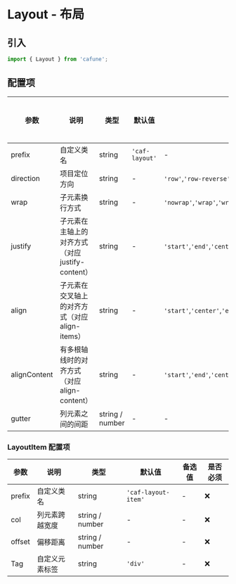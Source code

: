 # Layout - 布局

## 引入
```jsx
import { Layout } from 'cafune';
```

## 配置项
| 参数 | 说明 | 类型 | 默认值 |备选值 | 是否必须 |
| --- | --- | --- | --- | --- | --- |
| prefix | 自定义类名 | string | `'caf-layout'` | - | ❌ |
| direction | 项目定位方向 | string | - | `'row'`,`'row-reverse'`,`'column'`,`'column-reverse'` | ❌ |
| wrap | 子元素换行方式 | string | - | `'nowrap'`,`'wrap'`,`'wrap-reverse'` | ❌ |
| justify | 子元素在主轴上的对齐方式（对应justify-content） | string | - | `'start'`,`'end'`,`'center'`,`'between'`,`'around'` | ❌ |
| align | 子元素在交叉轴上的对齐方式（对应align-items） | string | - | `'start'`,`'center'`,`'end'`,`'baseline'`,`'stretch'` | ❌ |
| alignContent | 有多根轴线时的对齐方式（对应align-content） | string | - | `'start'`,`'end'`,`'center'`,`'between'`,`'around'`,`'stretch'` | ❌ |
| gutter | 列元素之间的间距 | string / number | - | - | ❌ |

### LayoutItem 配置项
| 参数 | 说明 | 类型 | 默认值 |备选值 | 是否必须 |
| --- | --- | --- | --- | --- | --- |
| prefix | 自定义类名 | string | `'caf-layout-item'` | - | ❌ |
| col | 列元素跨越宽度 | string / number | - | - | ❌ |
| offset | 偏移距离 | string / number | - | - | ❌ |
| Tag | 自定义元素标签 | string | `'div'` | - | ❌ |
